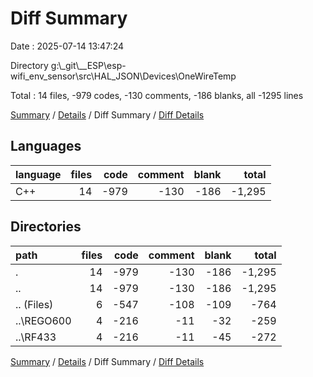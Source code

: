 # Diff Summary

Date : 2025-07-14 13:47:24

Directory g:\\_git\\__ESP\\esp-wifi_env_sensor\\src\\HAL_JSON\\Devices\\OneWireTemp

Total : 14 files,  -979 codes, -130 comments, -186 blanks, all -1295 lines

[Summary](results.md) / [Details](details.md) / Diff Summary / [Diff Details](diff-details.md)

## Languages
| language | files | code | comment | blank | total |
| :--- | ---: | ---: | ---: | ---: | ---: |
| C++ | 14 | -979 | -130 | -186 | -1,295 |

## Directories
| path | files | code | comment | blank | total |
| :--- | ---: | ---: | ---: | ---: | ---: |
| . | 14 | -979 | -130 | -186 | -1,295 |
| .. | 14 | -979 | -130 | -186 | -1,295 |
| .. (Files) | 6 | -547 | -108 | -109 | -764 |
| ..\\REGO600 | 4 | -216 | -11 | -32 | -259 |
| ..\\RF433 | 4 | -216 | -11 | -45 | -272 |

[Summary](results.md) / [Details](details.md) / Diff Summary / [Diff Details](diff-details.md)